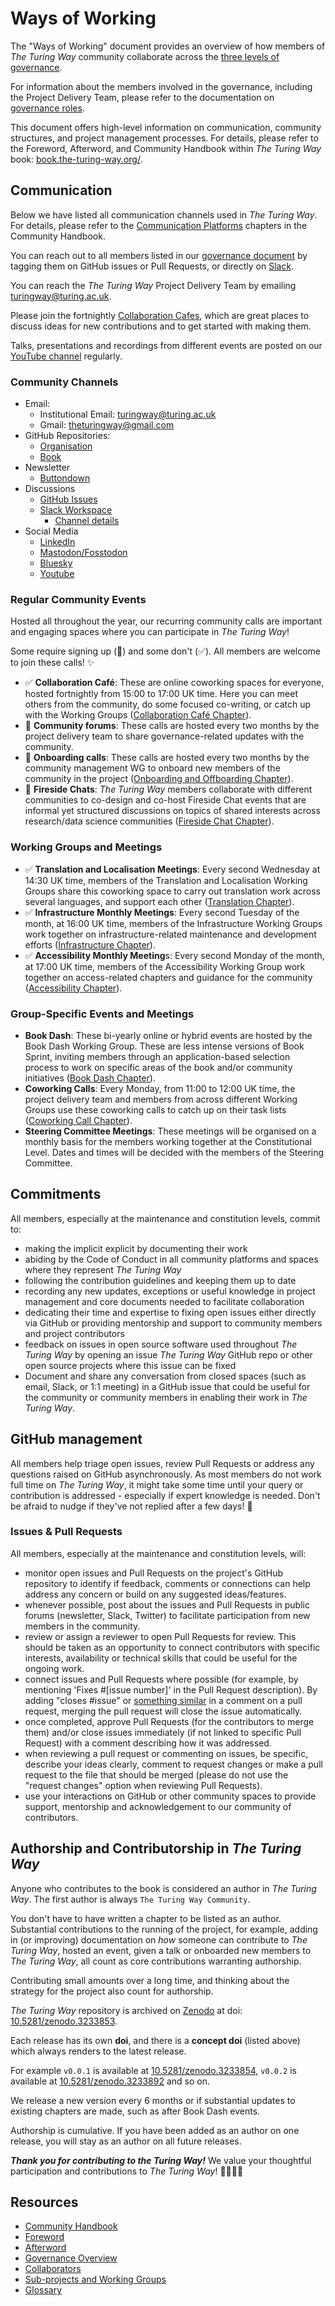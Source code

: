 # Ways of Working

The "Ways of Working" document provides an overview of how members of *The Turing Way* community collaborate across the [three levels of governance](https://book.the-turing-way.org/foreword/governance).

For information about the members involved in the governance, including the Project Delivery Team, please refer to the documentation on [governance roles](https://github.com/the-turing-way/the-turing-way/blob/main/GOVERNANCE_ROLES.md).

This document offers high-level information on communication, community structures, and project management processes.
For details, please refer to the Foreword, Afterword, and Community Handbook within *The Turing Way* book: [book.the-turing-way.org/](https://book.the-turing-way.org/).

## Communication

Below we have listed all communication channels used in _The Turing Way_.
For details, please refer to the [Communication Platforms](https://book.the-turing-way.org/community-handbook/communication-channels) chapters in the Community Handbook.

You can reach out to all members listed in our [governance document](https://github.com/the-turing-way/the-turing-way/blob/main/GOVERNANCE.md) by tagging them on GitHub issues or Pull Requests, or directly on [Slack](https://join.slack.com/t/theturingway/shared_invite/zt-2v7euwuo7-BYstHdKuTNd1ce0puDtBxA).

You can reach the _The Turing Way_ Project Delivery Team by emailing [turingway@turing.ac.uk](mailto:turingway@turing.ac.uk).

Please join the fortnightly [Collaboration Cafes](https://book.the-turing-way.org/community-handbook/coworking/coworking-collabcafe.html), which are great places to discuss ideas for new contributions and to get started with making them.

Talks, presentations and recordings from different events are posted on our [YouTube channel](https://www.youtube.com/channel/UCPDxZv5BMzAw0mPobCbMNuA) regularly.

### Community Channels

- Email:
    - Institutional Email: turingway@turing.ac.uk
    - Gmail: theturingway@gmail.com
- GitHub Repositories:
    - [Organisation](https://github.com/the-turing-way)
    - [Book](https://github.com/the-turing-way/the-turing-way)
- Newsletter
    -  [Buttondown](https://buttondown.com/turingway/)
- Discussions
    - [GitHub Issues](https://github.com/the-turing-way/the-turing-way/issues)
    - [Slack Workspace](https://join.slack.com/t/theturingway/shared_invite/zt-2vc8l4i2q-kTzSI42LthW~im94Yqm68g)
        - [Channel details](https://book.the-turing-way.org/community-handbook/communication-channels/slack-welcome-guide)
- Social Media
    - [LinkedIn](https://www.linkedin.com/company/the-turing-way)
    - [Mastodon/Fosstodon](https://fosstodon.org/@turingway)
    - [Bluesky](https://bsky.app/profile/turingway.bsky.social)
    - [Youtube](https://www.youtube.com/theturingway)
    
### Regular Community Events

Hosted all throughout the year, our recurring community calls are important and engaging spaces where you can participate in _The Turing Way_!

Some require signing up (📝) and some don't (✅).
All members are welcome to join these calls! ✨

- ✅ **Collaboration Café**: These are online coworking spaces for everyone, hosted fortnightly from 15:00 to 17:00 UK time. Here you can meet others from the community, do some focused co-writing, or catch up with the Working Groups ([Collaboration Café Chapter](https://book.the-turing-way.org/community-handbook/coworking/coworking-collabcafe)).
- 📝 **Community forums**: These calls are hosted every two months by the project delivery team to share governance-related updates with the community.
- 📝 **Onboarding calls**: These calls are hosted every two months by the community management WG to onboard new members of the community in the project ([Onboarding and Offboarding Chapter](https://book.the-turing-way.org/community-handbook/onboarding-offboarding)).
- 📝 **Fireside Chats**: _The Turing Way_ members collaborate with different communities to co-design and co-host Fireside Chat events that are informal yet structured discussions on topics of shared interests across research/data science communities ([Fireside Chat Chapter](https://book.the-turing-way.org/community-handbook/fireside-chat)).

### Working Groups and Meetings

- ✅ **Translation and Localisation Meetings**: Every second Wednesday at 14:30 UK time, members of the Translation and Localisation Working Groups share this coworking space to carry out translation work across several languages, and support each other ([Translation Chapter](https://book.the-turing-way.org/community-handbook/translation)).
- ✅ **Infrastructure Monthly Meetings**: Every second Tuesday of the month, at 16:00 UK time, members of the Infrastructure Working Groups work together on infrastructure-related maintenance and development efforts ([Infrastructure Chapter](https://book.the-turing-way.org/community-handbook/infrastructure)).
- ✅ **Accessibility Monthly Meeting**s: Every second Monday of the month, at 17:00 UK time, members of the Accessibility Working Group work together on access-related chapters and guidance for the community ([Accessibility Chapter](https://book.the-turing-way.org/community-handbook/accessibility)).

### Group-Specific Events and Meetings 

- **Book Dash**: These bi-yearly online or hybrid events are hosted by the Book Dash Working Group. These are less intense versions of Book Sprint, inviting members through an application-based selection process to work on specific areas of the book and/or community initiatives ([Book Dash Chapter](https://book.the-turing-way.org/community-handbook/bookdash)).
- **Coworking Calls**: Every Monday, from 11:00 to 12:00 UK time, the project delivery team and members from across different Working Groups use these coworking calls to catch up on their task lists ([Coworking Call Chapter](https://book.the-turing-way.org/community-handbook/coworking/coworking-weekly)).
- **Steering Committee Meetings**: These meetings will be organised on a monthly basis for the members working together at the Constitutional Level. Dates and times will be decided with the members of the Steering Committee.

## Commitments

All members, especially at the maintenance and constitution levels, commit to:
- making the implicit explicit by documenting their work
- abiding by the Code of Conduct in all community platforms and spaces where they represent _The Turing Way_
- following the contribution guidelines and keeping them up to date
- recording any new updates, exceptions or useful knowledge in project management and core documents needed to facilitate collaboration
- dedicating their time and expertise to fixing open issues either directly via GitHub or providing mentorship and support to community members and project contributors
- feedback on issues in open source software used throughout _The Turing Way_ by opening an issue _The Turing Way_ GitHub repo or other open source projects where this issue can be fixed
- Document and share any conversation from closed spaces (such as email, Slack, or 1:1 meeting) in a GitHub issue that could be useful for the community or community members in enabling their work in _The Turing Way_.

## GitHub management

All members help triage open issues, review Pull Requests or address any questions raised on GitHub asynchronously.
As most members do not work full time on _The Turing Way_, it might take some time until your query or contribution is addressed - especially if expert knowledge is needed. Don't be afraid to nudge if they've not replied after a few days! :sparkling_heart:

### Issues & Pull Requests

All members, especially at the maintenance and constitution levels, will:
- monitor open issues and Pull Requests on the project's GitHub repository to identify if feedback, comments or connections can help address any concern or build on any suggested ideas/features.
- whenever possible, post about the issues and Pull Requests in public forums (newsletter, Slack, Twitter) to facilitate participation from new members in the community.
- review or assign a reviewer to open Pull Requests for review. This should be taken as an opportunity to connect contributors with specific interests, availability or technical skills that could be useful for the ongoing work.
- connect issues and Pull Requests where possible (for example, by mentioning 'Fixes #[issue number]' in the Pull Request description). By adding "closes #issue" or [something similar](https://help.github.com/articles/closing-issues-using-keywords/) in a comment on a pull request, merging the pull request will close the issue automatically.
- once completed, approve Pull Requests (for the contributors to merge them) and/or close issues immediately (if not linked to specific Pull Request) with a comment describing how it was addressed.
- when reviewing a pull request or commenting on issues, be specific, describe your ideas clearly, comment to request changes or make a pull request to the file that should be merged (please do not use the "request changes" option when reviewing Pull Requests).
- use your interactions on GitHub or other community spaces to provide support, mentorship and acknowledgement to our community of contributors.

## Authorship and Contributorship in _The Turing Way_

Anyone who contributes to the book is considered an author in _The Turing Way_.
The first author is always `The Turing Way Community`.

You don't have to have written a chapter to be listed as an author.
Substantial contributions to the running of the project, for example, adding in (or improving) documentation on *how* someone can contribute to *The Turing Way*, hosted an event, given a talk or onboarded new members to *The Turing Way*, all count as core contributions warranting authorship.

Contributing small amounts over a long time, and thinking about the strategy for the project also count for authorship.

*The Turing Way* repository is archived on [Zenodo](https://zenodo.org/) at doi: [10.5281/zenodo.3233853](https://doi.org/10.5281/zenodo.3233853).

Each release has its own **doi**, and there is a **concept doi** (listed above) which always renders to the latest release.

For example `v0.0.1` is available at [10.5281/zenodo.3233854](https://doi.org/10.5281/zenodo.3233854), `v0.0.2` is available at [10.5281/zenodo.3233892](https://doi.org/10.5281/zenodo.3233892) and so on.

We release a new version every 6 months or if substantial updates to existing chapters are made, such as after Book Dash events.

Authorship is cumulative.
If you have been added as an author on one release, you will stay as an author on all future releases.

***Thank you for contributing to the Turing Way!*** We value your thoughtful participation and contributions to _The Turing Way_! :hibiscus::sunflower::rocket::star2:

## Resources

- [Community Handbook](https://book.the-turing-way.org/community-handbook/community-handbook)
- [Foreword](https://book.the-turing-way.org/foreword/foreword)
- [Afterword](https://book.the-turing-way.org/afterword/afterword)
- [Governance Overview](https://github.com/the-turing-way/the-turing-way/blob/main/GOVERNANCE.md)
- [Collaborators](https://book.the-turing-way.org/afterword/collaborators)
- [Sub-projects and Working Groups](https://book.the-turing-way.org/afterword/subprojects)
- [Glossary](https://book.the-turing-way.org/afterword/glossary)
